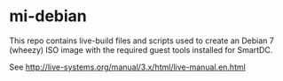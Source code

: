 mi-debian
=========

This repo contains live-build files and scripts used to create an Debian 7 (wheezy) ISO image with the required guest tools installed for SmartDC.


See http://live-systems.org/manual/3.x/html/live-manual.en.html
